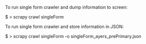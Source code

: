 To run single form crawler and dump information to screen:

$ > scrapy crawl singleForm 

To run single form crawler and store information in JSON:

$ > scrapy crawl singleForm -o singleForm_ayers_prePrimary.json